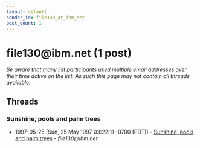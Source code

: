 ```yaml
---
layout: default
sender_id: file130_at_ibm_net
post_count: 1
---
```


# file130<span>@</span>ibm.net (1 post)

_Be aware that many list participants used multiple email addresses over their time active on the list. As such this page may not contain all threads available._

## Threads

### Sunshine, pools and palm trees
+ 1997-05-25 (Sun, 25 May 1997 03:22:11 -0700 (PDT)) - [Sunshine, pools and palm trees](/archive/1997/05/576cc3d724791517ae52c391e0ed9db597675f61a2f8552368506326df987098) - _file130@ibm.net_

